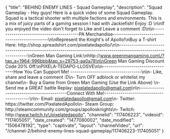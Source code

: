 {
    "title": "BEHIND ENEMY LINES - Squad Gameplay",
    "description": "Squad Gameplay - Hey guys!  Here is a quick video of some Squad Gameplay.  Squad is a tactical shooter with multiple factions and environments.  This is a mix of juicy parts of a gaming session I had with Jackiefish!  Enjoy :D \n\nIf you enjoyed the video don't forget to Like and Leave a comment :D\n\n-----------------------------------------PA Merchandise----------------------------------------------\n\nRepresent the Knight's of Apollo!\nBuy a T-shirt Here: http:\/\/shop.spreadshirt.com\/pixelatedapollo\/\n\n---------------------------------------------------------------------------------------------------------------\nGreen Man Gaming Link:\nhttp:\/\/www.greenmangaming.com\/?tap_a=1964-996bbb&tap_s=29753-aa0a78\n\nGreen Man Gaming Discount Code 20% Off:\nPIXELA-TEDAPO-LLOSVE\n\n----------------------------------How You Can Support Me! -----------------------------------\n\n- Like, share and leave a comment :D\n- Turn OFF adblock or whitelist my channel\n- Buy a Game from Green Man Gaming (Use the Link Above) \n- Send me a GREAT battle Replay: pixelatedapollo@gmail.com\n\n------------------------------------------Connect With Me!-----------------------------------------\n\n- Email: pixelatedapollo@gmail.com\n- Twitter: https:\/\/twitter.com\/PixelatedApollo\n- Steam Group:  http:\/\/steamcommunity.com\/groups\/apollosknights\n- Twitch: http:\/\/www.twitch.tv\/pixelatedapollo",
    "channelid": "117406223",
    "videoid": "117405051",
    "date_created": "1477080002",
    "date_modified": "1506478192",
    "type": "captivate",
    "layout": "channelVideo",
    "url": "\/channel-2\/behind-enemy-lines-squad-gameplay\/117406223-117405051"
}